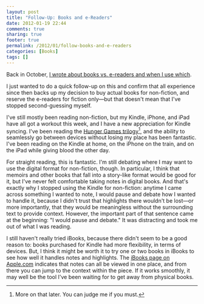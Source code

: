 ```yaml
---
layout: post
title: "Follow-Up: Books and e-Readers"
date: 2012-01-19 22:44
comments: true
sharing: true
footer: true
permalink: /2012/01/follow-books-and-e-readers
categories: [Books]
tags: []
---
```

Back in October, [I wrote about books vs. e-readers and when I use which](/2011/10/books-and-e-readers).

I just wanted to do a quick follow-up on this and confirm that all experience since then backs up my decision to buy actual books for non-fiction, and reserve the e-readers for fiction only—but that doesn't mean that I've stopped second-guessing myself.

I've still mostly been reading non-fiction, but my Kindle, iPhone, and iPad have all got a workout this week, and I have a new appreciation for Kindle syncing. I've been reading the [Hunger Games trilogy](http://en.wikipedia.org/wiki/Hunger_Games)[^1], and the ability to seamlessly go between devices without losing my place has been fantastic. I've been reading on the Kindle at home, on the iPhone on the train, and on the iPad while giving blood the other day.

For straight reading, this is fantastic. I'm still debating where I may want to use the digital format for non-fiction, though. In particular, I think that memoirs and other books that fall into a story-like format would be good for it, but I've never felt comfortable taking notes in digital books. And that's exactly why I stopped using the Kindle for non-fiction: anytime I came across something I wanted to note, I would pause and debate how I wanted to handle it, because I didn't trust that highlights there wouldn't be lost—or more importantly, that they would be meaningless without the surrounding text to provide context. However, the important part of that sentence came at the beginning: "I would pause and debate." It was distracting and took me out of what I was reading.

I still haven't really tried iBooks, because there didn't seem to be a good reason to: books purchased for Kindle had more flexibility, in terms of devices. But, I think it might be worth it to try one or two books in iBooks to see how well it handles notes and highlights. The [iBooks page on Apple.com](http://www.apple.com/ipad/built-in-apps/ibooks.html) indicates that notes can all be viewed in one place, and from there you can jump to the context within the piece. If it works smoothly, it may well be the tool I've been waiting for to get away from physical books.

[^1]: More on that later. You can judge me if you must.